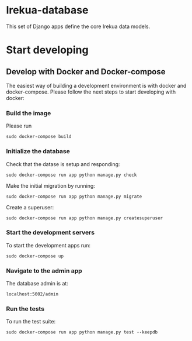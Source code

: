 # Irekua-database

This set of Django apps define the core Irekua data models.


# Start developing

## Develop with Docker and Docker-compose

The easiest way of building a development environment is with docker and
docker-compose. Please follow the next steps to start developing with docker:

### Build the image

Please run

    sudo docker-compose build

### Initialize the database

Check that the datase is setup and responding:

    sudo docker-compose run app python manage.py check

Make the initial migration by running:

    sudo docker-compose run app python manage.py migrate

Create a superuser:

    sudo docker-compose run app python manage.py createsuperuser

### Start the development servers

To start the development apps run:

    sudo docker-compose up

### Navigate to the admin app

The database admin is at:

    localhost:5002/admin

### Run the tests

To run the test suite:

    sudo docker-compose run app python manage.py test --keepdb
